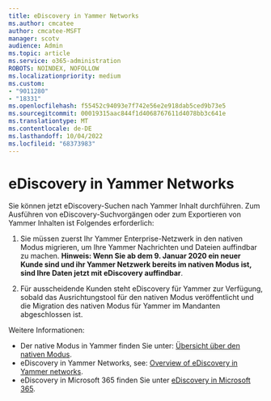 ```yaml
---
title: eDiscovery in Yammer Networks
ms.author: cmcatee
author: cmcatee-MSFT
manager: scotv
audience: Admin
ms.topic: article
ms.service: o365-administration
ROBOTS: NOINDEX, NOFOLLOW
ms.localizationpriority: medium
ms.custom:
- "9011280"
- "18331"
ms.openlocfilehash: f55452c94093e7f742e56e2e918dab5ced9b73e5
ms.sourcegitcommit: 00019315aac844f1d4068767611d4078bb3c641e
ms.translationtype: MT
ms.contentlocale: de-DE
ms.lasthandoff: 10/04/2022
ms.locfileid: "68373983"
---
```

# <a name="ediscovery-in-yammer-networks"></a>eDiscovery in Yammer Networks

Sie können jetzt eDiscovery-Suchen nach Yammer Inhalt durchführen.  Zum Ausführen von eDiscovery-Suchvorgängen oder zum Exportieren von Yammer Inhalten ist Folgendes erforderlich:

1. Sie müssen zuerst Ihr Yammer Enterprise-Netzwerk in den nativen Modus migrieren, um Ihre Yammer Nachrichten und Dateien auffindbar zu machen. **Hinweis: Wenn Sie ab dem 9. Januar 2020 ein neuer Kunde sind und ihr Yammer Netzwerk bereits im nativen Modus ist, sind Ihre Daten jetzt mit eDiscovery auffindbar**.

2. Für ausscheidende Kunden steht eDiscovery für Yammer zur Verfügung, sobald das Ausrichtungstool für den nativen Modus veröffentlicht und die Migration des nativen Modus für Yammer im Mandanten abgeschlossen ist.

Weitere Informationen:

- Der native Modus in Yammer finden Sie unter: [Übersicht über den nativen Modus](https://docs.microsoft.com/yammer/configure-your-yammer-network/overview-native-mode).
- eDiscovery in Yammer Networks, see: [Overview of eDiscovery in Yammer networks](https://docs.microsoft.com/yammer/manage-security-and-compliance/overview-of-ediscovery).
- eDiscovery in Microsoft 365 finden Sie unter [eDiscovery in Microsoft 365](https://docs.microsoft.com/microsoft-365/compliance/ediscovery).
